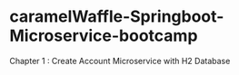 # caramelWaffle-Springboot-Microservice-bootcamp

Chapter 1 : Create Account Microservice with H2 Database